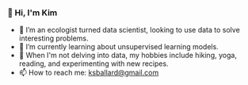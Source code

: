 ### 👋 Hi, I'm Kim
- 🔭 I’m an ecologist turned data scientist, looking to use data to solve interesting problems. 
- 🌱 I’m currently learning about unsupervised learning models.
- 🤔 When I'm not delving into data, my hobbies include hiking, yoga, reading, and experimenting with new recipes.
- 📫 How to reach me: ksballard@gmail.com

